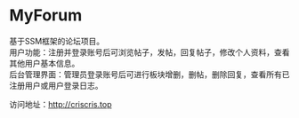 # MyForum
基于SSM框架的论坛项目。  
用户功能：注册并登录账号后可浏览帖子，发帖，回复帖子，修改个人资料，查看其他用户基本信息。  
后台管理界面：管理员登录账号后可进行板块增删，删帖，删除回复，查看所有已注册用户或用户登录日志。  

访问地址：http://criscris.top
